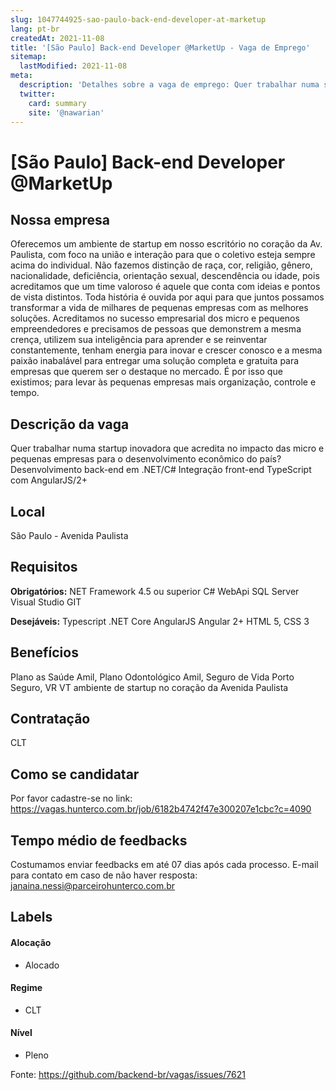 ```yaml
---
slug: 1047744925-sao-paulo-back-end-developer-at-marketup
lang: pt-br
createdAt: 2021-11-08
title: '[São Paulo] Back-end Developer @MarketUp - Vaga de Emprego'
sitemap:
  lastModified: 2021-11-08
meta:
  description: 'Detalhes sobre a vaga de emprego: Quer trabalhar numa startup inovadora que acredita no impacto das micro e pequenas empresas para o desenvolvimento econômico do país? Desenvolvimento back-end em .NET/C# Integração front-end TypeScript com AngularJS/2+'
  twitter:
    card: summary
    site: '@nawarian'
---
```


# [São Paulo] Back-end Developer @MarketUp

## Nossa empresa

Oferecemos um ambiente de startup em nosso escritório no coração da Av. Paulista, com foco na união e interação para que o coletivo esteja sempre acima do individual.
Não fazemos distinção de raça, cor, religião, gênero, nacionalidade, deficiência, orientação sexual, descendência ou idade, pois acreditamos que um time valoroso é aquele que conta com ideias e pontos de vista distintos. Toda história é ouvida por aqui para que juntos possamos transformar a vida de milhares de pequenas empresas com as melhores soluções.
Acreditamos no sucesso empresarial dos micro e pequenos empreendedores e precisamos de pessoas que demonstrem a mesma crença, utilizem sua inteligência para aprender e se reinventar constantemente, tenham energia para inovar e crescer conosco e a mesma paixão inabalável para entregar uma solução completa e gratuita para empresas que querem ser o destaque no mercado. É por isso que existimos; para levar às pequenas empresas mais organização, controle e tempo.


## Descrição da vaga
Quer trabalhar numa startup inovadora que acredita no impacto das micro e pequenas empresas para o desenvolvimento econômico do país?
Desenvolvimento back-end em .NET/C#
Integração front-end TypeScript com AngularJS/2+

## Local

São Paulo - Avenida Paulista

## Requisitos

**Obrigatórios:**
NET Framework 4.5 ou superior
C#
WebApi
SQL Server
Visual Studio
GIT

**Desejáveis:**
Typescript
.NET Core
AngularJS
Angular 2+
HTML 5,
CSS 3

## Benefícios

Plano as Saúde Amil,
Plano Odontológico Amil,
Seguro de Vida Porto Seguro,
VR
VT
ambiente de startup no coração da Avenida Paulista

## Contratação

CLT 

## Como se candidatar

Por favor cadastre-se no link: https://vagas.hunterco.com.br/job/6182b4742f47e300207e1cbc?c=4090

## Tempo médio de feedbacks

Costumamos enviar feedbacks em até 07 dias após cada processo.
E-mail para contato em caso de não haver resposta: janaina.nessi@parceirohunterco.com.br

## Labels
#### Alocação
- Alocado

#### Regime
- CLT

#### Nível
- Pleno


Fonte: https://github.com/backend-br/vagas/issues/7621